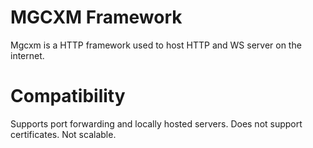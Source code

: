# MGCXM Framework
Mgcxm is a HTTP framework used to host HTTP and WS server on the internet.

# Compatibility
Supports port forwarding and locally hosted servers.
Does not support certificates.
Not scalable.
